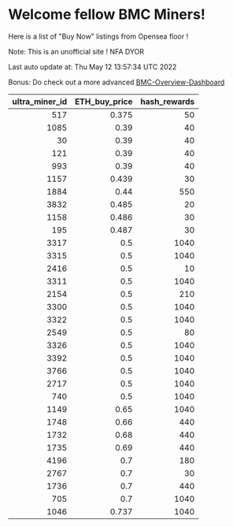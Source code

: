 # Welcome fellow BMC Miners!
Here is a list of "Buy Now" listings from Opensea floor !

Note: This is an unofficial site ! NFA DYOR

Last auto update at: Thu May 12 13:57:34 UTC 2022

Bonus: Do check out a more advanced [BMC-Overview-Dashboard](https://dune.com/defifunk/BMC-Overview-Dashboard)


|   ultra_miner_id |   ETH_buy_price |   hash_rewards |
|-----------------:|----------------:|---------------:|
|              517 |           0.375 |             50 |
|             1085 |           0.39  |             40 |
|               30 |           0.39  |             40 |
|              121 |           0.39  |             40 |
|              993 |           0.39  |             40 |
|             1157 |           0.439 |             30 |
|             1884 |           0.44  |            550 |
|             3832 |           0.485 |             20 |
|             1158 |           0.486 |             30 |
|              195 |           0.487 |             30 |
|             3317 |           0.5   |           1040 |
|             3315 |           0.5   |           1040 |
|             2416 |           0.5   |             10 |
|             3311 |           0.5   |           1040 |
|             2154 |           0.5   |            210 |
|             3300 |           0.5   |           1040 |
|             3322 |           0.5   |           1040 |
|             2549 |           0.5   |             80 |
|             3326 |           0.5   |           1040 |
|             3392 |           0.5   |           1040 |
|             3766 |           0.5   |           1040 |
|             2717 |           0.5   |           1040 |
|              740 |           0.5   |           1040 |
|             1149 |           0.65  |           1040 |
|             1748 |           0.66  |            440 |
|             1732 |           0.68  |            440 |
|             1735 |           0.69  |            440 |
|             4196 |           0.7   |            180 |
|             2767 |           0.7   |             30 |
|             1736 |           0.7   |            440 |
|              705 |           0.7   |           1040 |
|             1046 |           0.737 |           1040 |